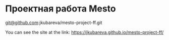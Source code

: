 # Проектная работа Mesto

git@github.com:jkubareva/mesto-project-ff.git

You can see the site at the link:
https://jkubareva.github.io/mesto-project-ff/
